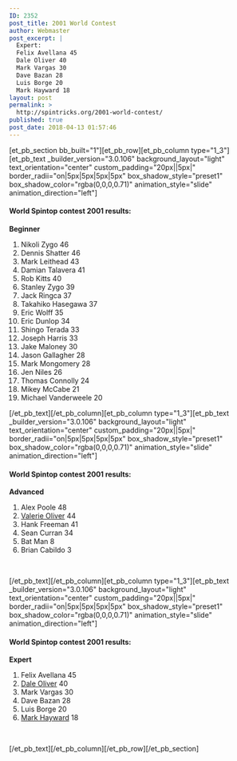 ```yaml
---
ID: 2352
post_title: 2001 World Contest
author: Webmaster
post_excerpt: |
  Expert:
  Felix Avellana 45
  Dale Oliver 40
  Mark Vargas 30
  Dave Bazan 28
  Luis Borge 20
  Mark Hayward 18
layout: post
permalink: >
  http://spintricks.org/2001-world-contest/
published: true
post_date: 2018-04-13 01:57:46
---
```

[et_pb_section bb_built="1"][et_pb_row][et_pb_column type="1_3"][et_pb_text _builder_version="3.0.106" background_layout="light" text_orientation="center" custom_padding="20px||5px|" border_radii="on|5px|5px|5px|5px" box_shadow_style="preset1" box_shadow_color="rgba(0,0,0,0.71)" animation_style="slide" animation_direction="left"]
<h4>World Spintop contest 2001 results:</h4>
<strong>Beginner</strong>
<ol>
 	<li>Nikoli Zygo 46</li>
 	<li>Dennis Shatter 46</li>
 	<li>Mark Leithead 43</li>
 	<li>Damian Talavera 41</li>
 	<li>Rob Kitts 40</li>
 	<li>Stanley Zygo 39</li>
 	<li>Jack Ringca 37</li>
 	<li>Takahiko Hasegawa 37</li>
 	<li>Eric Wolff 35</li>
 	<li>Eric Dunlop 34</li>
 	<li>Shingo Terada 33</li>
 	<li>Joseph Harris 33</li>
 	<li>Jake Maloney 30</li>
 	<li>Jason Gallagher 28</li>
 	<li>Mark Mongomery 28</li>
 	<li>Jen Niles 26</li>
 	<li>Thomas Connolly 24</li>
 	<li>Mikey McCabe 21</li>
 	<li>Michael Vanderweele 20</li>
</ol>
[/et_pb_text][/et_pb_column][et_pb_column type="1_3"][et_pb_text _builder_version="3.0.106" background_layout="light" text_orientation="center" custom_padding="20px||5px|" border_radii="on|5px|5px|5px|5px" box_shadow_style="preset1" box_shadow_color="rgba(0,0,0,0.71)" animation_style="slide" animation_direction="left"]
<h4>World Spintop contest 2001 results:</h4>
<strong>Advanced</strong>
<ol>
 	<li>Alex Poole 48</li>
 	<li><a href="/category/spinners/valerieyo7">Valerie Oliver</a> 44</li>
 	<li>Hank Freeman 41</li>
 	<li>Sean Curran 34</li>
 	<li>Bat Man 8</li>
 	<li>Brian Cabildo 3</li>
</ol>
&nbsp;

[/et_pb_text][/et_pb_column][et_pb_column type="1_3"][et_pb_text _builder_version="3.0.106" background_layout="light" text_orientation="center" custom_padding="20px||5px|" border_radii="on|5px|5px|5px|5px" box_shadow_style="preset1" box_shadow_color="rgba(0,0,0,0.71)" animation_style="slide" animation_direction="left"]
<h4>World Spintop contest 2001 results:</h4>
<strong>Expert</strong>
<ol>
 	<li>Felix Avellana 45</li>
 	<li><a href="/category/spinners/dale.oliver">Dale Oliver</a> 40</li>
 	<li>Mark Vargas 30</li>
 	<li>Dave Bazan 28</li>
 	<li>Luis Borge 20</li>
 	<li><a href="/category/spinners/mark.h">Mark Hayward</a> 18</li>
</ol>
&nbsp;

[/et_pb_text][/et_pb_column][/et_pb_row][/et_pb_section]